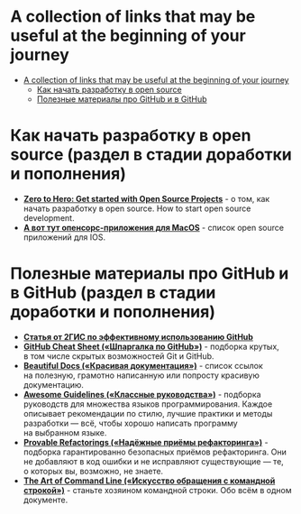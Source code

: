 # A collection of links that may be useful at the beginning of your journey


- [A collection of links that may be useful at the beginning of your journey](#a-collection-of-links-that-may-be-useful-at-the-beginning-of-your-journey)
    - [Как начать разработку в open source](#Как-начать-разработку-в-open-source)
    - [Полезные материалы про GitHub и в GitHub](#Полезные-материалы-про-GitHub-и-в-GitHub)



# Как начать разработку в open source (раздел в стадии доработки и пополнения)
- [**Zero to Hero: Get started with Open Source Projects**](https://dev.to/ruppysuppy/zero-to-hero-get-started-with-open-source-10b7) - о том, как начать разработку в open source. How to start open source development.
- [**А вот тут опенсорс-приложения для MacOS**](https://github.com/serhii-londar/open-source-mac-os-apps) - список open source приложений для IOS.

# Полезные материалы про GitHub и в GitHub (раздел в стадии доработки и пополнения)

- [**Статья от 2ГИС по эффективному использованию GitHub**](https://habr.com/ru/companies/2gis/articles/306166/)
- [**GitHub Cheat Sheet («Шпаргалка по GitHub»)**](https://github.com/tiimgreen/github-cheat-sheet) - подборка крутых, в том числе скрытых возможностей Git и GitHub.
- **[Beautiful Docs («Красивая документация»)](https://github.com/matheusfelipeog/beautiful-docs)** - список ссылок на полезную, грамотно написанную или попросту красивую документацию.
- **[Awesome Guidelines («Классные руководства»)](https://github.com/Kristories/awesome-guidelines)** - подборка руководств для множества языков программирования. Каждое описывает рекомендации по стилю, лучшие практики и методы разработки — всё, чтобы хорошо написать программу на выбранном языке.
- **[Provable Refactorings («Надёжные приёмы рефакторинга»)](https://github.com/digdeeproots/provable-refactorings)** - подборка гарантированно безопасных приёмов рефакторинга. Они не добавляют в код ошибки и не исправляют существующие — те, о которых вы, возможно, не знаете.
- **[The Art of Command Line («Искусство обращения с командной строкой»)](https://github.com/jlevy/the-art-of-command-line)** - станьте хозяином командной строки. Обо всём в одном документе.

